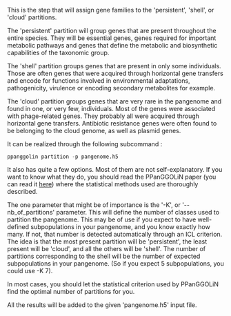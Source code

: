 
This is the step that will assign gene families to the 'persistent', 'shell', or 'cloud' partitions. 


The 'persistent' partition will group genes that are present throughout the entire species. 
They will be essential genes, genes required for important metabolic pathways and genes that define the metabolic and biosynthetic capabilities of the taxonomic group.

The 'shell' partition groups genes that are present in only some individuals. 
Those are often genes that were acquired through horizontal gene transfers and encode for functions involved in environmental adaptations, pathogenicity, virulence or encoding secondary metabolites for example.

The 'cloud' partition groups genes that are very rare in the pangenome and found in one, or very few, individuals. 
Most of the genes were associated with phage-related genes. 
They probably all were acquired through horizontal gene transfers. 
Antibiotic resistance genes were often found to be belonging to the cloud genome, as well as plasmid genes.

It can be realized through the following subcommand : 

`ppanggolin partition -p pangenome.h5`

It also has quite a few options. 
Most of them are not self-explanatory. 
If you want to know what they do, you should read the PPanGGOLiN paper (you can read it [here](https://journals.plos.org/ploscompbiol/article?rev=2&id=10.1371/journal.pcbi.1007732)) where the statistical methods used are thoroughly described.

The one parameter that might be of importance is the '-K', or '--nb_of_partitions' parameter. 
This will define the number of classes used to partition the pangenome. 
This may be of use if you expect to have well-defined subpopulations in your pangenome, and you know exactly how many. 
If not, that number is detected automatically through an ICL criterion. 
The idea is that the most present partition will be 'persistent', the least present will be 'cloud', and all the others will be 'shell'. 
The number of partitions corresponding to the shell will be the number of expected subpopulations in your pangenome. 
(So if you expect 5 subpopulations, you could use -K 7). 


In most cases, you should let the statistical criterion used by PPanGGOLiN find the optimal number of partitions for you.

All the results will be added to the given 'pangenome.h5' input file.